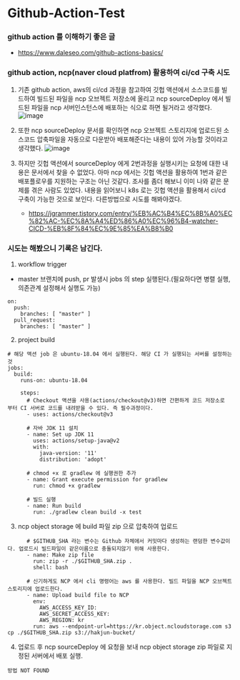 # Github-Action-Test

### github action 를 이해하기 좋은 글
- https://www.daleseo.com/github-actions-basics/

### github action, ncp(naver cloud platfrom) 활용하여 ci/cd 구축 시도
1. 기존 github action, aws의 ci/cd 과정을 참고하여 
깃헙 액션에서 소스코드를 빌드하여 빌드된 파일을 ncp 오브젝트 저장소에 올리고 ncp sourceDeploy 에서 빌드된 파일을 ncp 서버인스턴스에 배포하는 식으로 하면 될거라고 생각했다.
![image](https://user-images.githubusercontent.com/49400477/175364751-cfc8c7d8-1e47-4352-b573-7b9d1b30d5af.png)

2. 또한 ncp sourceDeploy 문서를 확인하면 ncp 오브젝트 스토리지에 업로드된 소스코드 압축파일을 자동으로 다운받아 배포해준다는 내용이 있어 가능할 것이라고 생각했다. 
![image](https://user-images.githubusercontent.com/49400477/175365811-c3364d56-8f17-4497-88b8-ebb1a6670e0a.png)

3. 하지만 깃헙 액션에서 sourceDeploy 에게 2번과정을 실행시키는 요청에 대한 내용은 문서에서 찾을 수 없었다. 아마 ncp 에서는 깃헙 액션을 활용하여 1번과 같은 배포플로우를 지원하는 구조는 아닌 것같다.
조사를 좀더 해보니 이미 나와 같은 문제를 겪은 사람도 있었다. 내용을 읽어보니 k8s 로는 깃헙 액션을 활용해서 ci/cd 구축이 가능한 것으로 보인다. 다른방법으로 시도를 해봐야겠다.
    - https://jgrammer.tistory.com/entry/%EB%AC%B4%EC%8B%A0%EC%82%AC-%EC%8A%A4%ED%86%A0%EC%96%B4-watcher-CICD-%EB%8F%84%EC%9E%85%EA%B8%B0


### 시도는 해봤으니 기록은 남긴다.
1. workflow trigger
  - master 브랜치에 push, pr 발생시 jobs 의 step 실행된다.(필요하다면 병렬 실행, 의존관계 설정해서 실행도 가능)
```
on:
  push:
    branches: [ "master" ]
  pull_request:
    branches: [ "master" ]
```

2. project build
```
# 해당 액션 job 은 ubuntu-18.04 에서 실행된다. 해당 CI 가 실행되는 서버를 설정하는 것
jobs:
  build:
    runs-on: ubuntu-18.04

    steps:
      # Checkout 액션을 사용(actions/checkout@v3)하면 간편하게 코드 저장소로 부터 CI 서버로 코드를 내려받을 수 있다. 즉 필수과정이다.
      - uses: actions/checkout@v3

      # 자바 JDK 11 설치
      - name: Set up JDK 11
        uses: actions/setup-java@v2
        with:
          java-version: '11'
          distribution: 'adopt'
      
      # chmod +x 로 gradlew 에 실행권한 추가
      - name: Grant execute permission for gradlew
        run: chmod +x gradlew
      
      # 빌드 실행
      - name: Run build
        run: ./gradlew clean build -x test
```
3. ncp object storage 에 build 파일 zip 으로 압축하여 업로드 
```
      # $GITHUB_SHA 라는 변수는 Github 자체에서 커밋마다 생성하는 랜덤한 변수값이다. 업로드시 빌드파일이 같은이름으로 충돌되지않기 위해 사용한다. 
      - name: Make zip file
        run: zip -r ./$GITHUB_SHA.zip .
        shell: bash

      # 신기하게도 NCP 에서 cli 명령어는 aws 를 사용한다. 빌드 파일을 NCP 오브젝트 스토리지에 업로드한다. 
      - name: Upload build file to NCP
        env:
          AWS_ACCESS_KEY_ID:
          AWS_SECRET_ACCESS_KEY:
          AWS_REGION: kr
        run: aws --endpoint-url=https://kr.object.ncloudstorage.com s3 cp ./$GITHUB_SHA.zip s3://hakjun-bucket/

```

4. 업로드 후 ncp sourceDeploy 에 요청을 보내 ncp object storage zip 파일로 지정된 서버에서 배포 실행. 
```
방법 NOT FOUND
```
